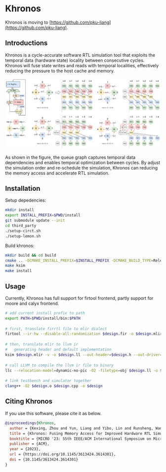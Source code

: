# Khronos

Khronos is moving to [https://github.com/pku-liang](https://github.com/pku-liang).

## Introductions

Khronos is a cycle-accurate software RTL simulation tool that exploits the temporal data (hardware state) locality between consecutive cycles. Khronos will fuse state writes and reads with temporal localities, effectively reducing the pressure to the host cache and memory. 

<img src='.fig/schedule.svg'>

As shown in the figure, the queue graph captures temporal data dependencies and enables temporal optimization between cycles. By adjust the simulation order and re-schedule the simulation, Khronos can reducing the memory access and accelerate RTL simulation.

## Installation

Setup depedencies:

```bash
mkdir install
export INSTALL_PREFIX=$PWD/install
git submodule update --init
cd third_party
./setup-circt.sh
./setup-lemon.sh
```

Build khronos:

```bash
mkdir build && cd build
cmake .. -DCMAKE_INSTALL_PREFIX=$INSTALL_PREFIX -DCMAKE_BUILD_TYPE=Release
make ksim
make install
```

## Usage

Currently, Khronos has full support for firtool frontend, partly support for moore and calyx frontend.

```bash
# add current install prefix to path
export PATH=$PWD/install/bin:$PATH

# first, translate firrtl file to mlir dialect
firtool --ir-hw --disable-all-randomization $design.fir -o $design.mlir

# then, translate mlir to llvm ir
#   generating header and default implementation
ksim $design.mlir -v -o $design.ll --out-header=$design.h --out-driver=$design.cpp

# call LLVM to compile the llvm ir file to binary
llc --relocation-model=dynamic-no-pic -O2 -filetype=obj $design.ll -o $design.o

# link testbench and simulator together
clang++ -O2 $design.o $design.cpp -o $design
```

## Citing Khronos

If you use this software, please cite it as below.

```bibtex
@inproceedings{Khronos,
  author = {Kexing, Zhou and Yun, Liang and Yibo, Lin and Runsheng, Wang and Ru, Huang},
  title = {Khronos: Fusing Memory Access for Improved Hardware RTL Simulation},
  booktitle = {MICRO '23: 55th IEEE/ACM International Symposium on Microarchitecture},
  publisher = {ACM},
  year = {2023},
  url = {https://doi.org/10.1145/3613424.3614301},
  doi = {10.1145/3613424.3614301}
}
```
